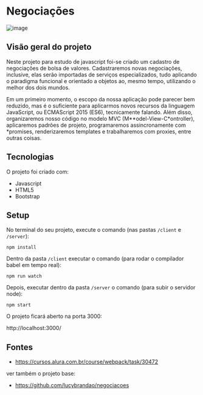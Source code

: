 # Negociações

![image](https://user-images.githubusercontent.com/39086256/187955230-0b8131c6-298b-4e65-bead-0f757a940afd.png)

## Visão geral do projeto
Neste projeto para estudo de javascript foi-se criado um cadastro de negociações de bolsa de valores. Cadastraremos novas negociações, inclusive, elas serão importadas de serviços especializados, tudo aplicando o paradigma funcional e orientado a objetos ao, mesmo tempo, utilizando o melhor dos dois mundos.

Em um primeiro momento, o escopo da nossa aplicação pode parecer bem reduzido, mas é o suficiente para aplicarmos novos recursos da linguagem JavaScript, ou ECMAScript 2015 (ES6), tecnicamente falando. Além disso, organizaremos nosso código no modelo MVC (M**odel-View-C*ontroller), aplicaremos padrões de projeto, programaremos assincronamente com *promises, renderizaremos templates e trabalharemos com proxies, entre outras coisas.

## Tecnologias
O projeto foi criado com:
* Javascript
* HTML5
* Bootstrap

## Setup
No terminal do seu projeto, execute o comando (nas pastas `/client` e `/server`):

`npm install`

Dentro da pasta `/client` executar o comando (para rodar o compilador babel em tempo real):

`npm run watch`

Depois, executar dentro da pasta `/server` o comando (para subir o servidor node):

`npm start`

O projeto ficará aberto na porta 3000:

http://localhost:3000/

## Fontes
- https://cursos.alura.com.br/course/webpack/task/30472

ver também o projeto base:
- https://github.com/lucybrandao/negociacoes
